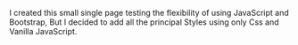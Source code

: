 I created this small single page testing the flexibility of using JavaScript and Bootstrap, But I decided to add all the principal Styles using only Css and Vanilla JavaScript.

